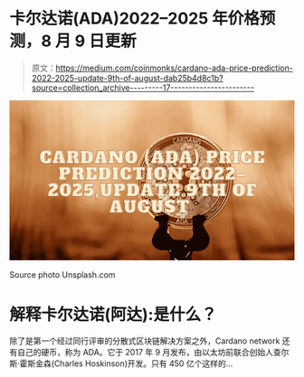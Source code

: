 # 卡尔达诺(ADA)2022–2025 年价格预测，8 月 9 日更新

> 原文：<https://medium.com/coinmonks/cardano-ada-price-prediction-2022-2025-update-9th-of-august-dab25b4d8c1b?source=collection_archive---------17----------------------->

![](img/fa379f0513244cd7c5e9ec469ac6d806.png)

Source photo Unsplash.com

# 解释卡尔达诺(阿达):是什么？

除了是第一个经过同行评审的分散式区块链解决方案之外，Cardano network 还有自己的硬币，称为 ADA。它于 2017 年 9 月发布，由以太坊前联合创始人查尔斯·霍斯金森(Charles Hoskinson)开发。只有 450 亿个这样的…